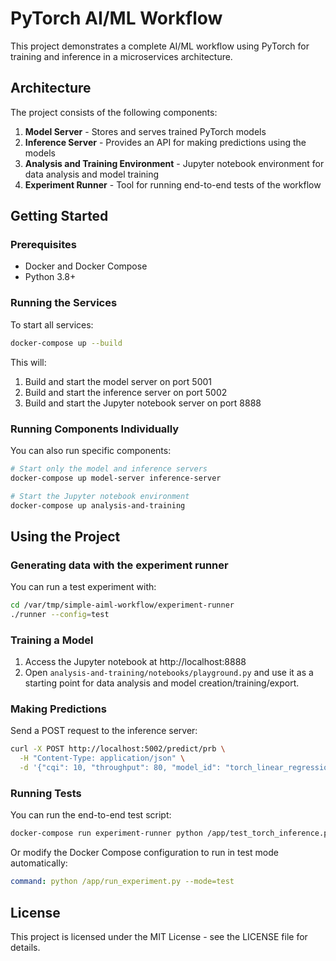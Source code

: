 # PyTorch AI/ML Workflow

This project demonstrates a complete AI/ML workflow using PyTorch for training and inference in a microservices architecture.

## Architecture

The project consists of the following components:

1. **Model Server** - Stores and serves trained PyTorch models
2. **Inference Server** - Provides an API for making predictions using the models
3. **Analysis and Training Environment** - Jupyter notebook environment for data analysis and model training
4. **Experiment Runner** - Tool for running end-to-end tests of the workflow

## Getting Started

### Prerequisites

- Docker and Docker Compose
- Python 3.8+

### Running the Services

To start all services:

```bash
docker-compose up --build
```

This will:
1. Build and start the model server on port 5001
2. Build and start the inference server on port 5002  
3. Build and start the Jupyter notebook server on port 8888

### Running Components Individually

You can also run specific components:

```bash
# Start only the model and inference servers
docker-compose up model-server inference-server

# Start the Jupyter notebook environment
docker-compose up analysis-and-training

```

## Using the Project

### Generating data with the experiment runner
You can run a test experiment with:

```bash
cd /var/tmp/simple-aiml-workflow/experiment-runner
./runner --config=test
```

### Training a Model

1. Access the Jupyter notebook at http://localhost:8888
2. Open `analysis-and-training/notebooks/playground.py` and use it as a starting point for data analysis and model creation/training/export.

### Making Predictions

Send a POST request to the inference server:

```bash
curl -X POST http://localhost:5002/predict/prb \
  -H "Content-Type: application/json" \
  -d '{"cqi": 10, "throughput": 80, "model_id": "torch_linear_regression_v1"}'
```

### Running Tests

You can run the end-to-end test script:

```bash
docker-compose run experiment-runner python /app/test_torch_inference.py
```

Or modify the Docker Compose configuration to run in test mode automatically:

```yaml
command: python /app/run_experiment.py --mode=test
```

## License

This project is licensed under the MIT License - see the LICENSE file for details. 